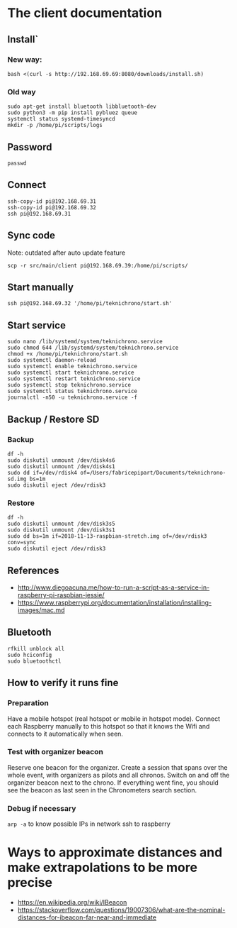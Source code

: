 # The client documentation

## Install`

### New way:

```
bash <(curl -s http://192.168.69.69:8080/downloads/install.sh)
```

### Old way

```
sudo apt-get install bluetooth libbluetooth-dev
sudo python3 -m pip install pybluez queue
systemctl status systemd-timesyncd
mkdir -p /home/pi/scripts/logs
```

## Password

```passwd```


## Connect

```
ssh-copy-id pi@192.168.69.31
ssh-copy-id pi@192.168.69.32
ssh pi@192.168.69.31
```

## Sync code

Note: outdated after auto update feature
```
scp -r src/main/client pi@192.168.69.39:/home/pi/scripts/
```

## Start manually
```
ssh pi@192.168.69.32 '/home/pi/teknichrono/start.sh'
```

## Start service

```
sudo nano /lib/systemd/system/teknichrono.service
sudo chmod 644 /lib/systemd/system/teknichrono.service
chmod +x /home/pi/teknichrono/start.sh
sudo systemctl daemon-reload
sudo systemctl enable teknichrono.service
sudo systemctl start teknichrono.service
sudo systemctl restart teknichrono.service
sudo systemctl stop teknichrono.service
sudo systemctl status teknichrono.service
journalctl -n50 -u teknichrono.service -f
```

## Backup / Restore SD

### Backup
```
df -h
sudo diskutil unmount /dev/disk4s6
sudo diskutil unmount /dev/disk4s1
sudo dd if=/dev/rdisk4 of=/Users/fabricepipart/Documents/teknichrono-sd.img bs=1m
sudo diskutil eject /dev/rdisk3
```

### Restore
```
df -h
sudo diskutil unmount /dev/disk3s5
sudo diskutil unmount /dev/disk3s1
sudo dd bs=1m if=2018-11-13-raspbian-stretch.img of=/dev/rdisk3 conv=sync
sudo diskutil eject /dev/rdisk3
```

## References

* http://www.diegoacuna.me/how-to-run-a-script-as-a-service-in-raspberry-pi-raspbian-jessie/
* https://www.raspberrypi.org/documentation/installation/installing-images/mac.md

## Bluetooth

```
rfkill unblock all
sudo hciconfig
sudo bluetoothctl
```

## How to verify it runs fine

### Preparation

Have a mobile hotspot (real hotspot or mobile in hotspot mode).
Connect each Raspberry manually to this hotspot so that it knows the Wifi and connects to it automatically when seen.

### Test with organizer beacon

Reserve one beacon for the organizer. Create a session that spans over the whole event, with organizers as pilots and all chronos.
Switch on and off the organizer beacon next to the chrono. If everything went fine, you should see the beacon as last seen in the Chronometers search section.

### Debug if necessary

```arp -a``` to know possible IPs in network
ssh to raspberry

# Ways to approximate distances and make extrapolations to be more precise
* https://en.wikipedia.org/wiki/IBeacon
* https://stackoverflow.com/questions/19007306/what-are-the-nominal-distances-for-ibeacon-far-near-and-immediate